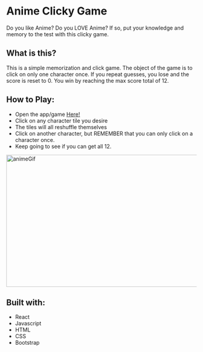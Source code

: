 # Anime Clicky Game
Do you like Anime? Do you LOVE Anime?  If so, put your knowledge and memory to the test with this clicky game.

## What is this?

This is a simple memorization and click game. The object of the game is to click on only one character once.  If you repeat guesses, you lose and the score is reset to 0.  You win by reaching the max score total of 12.

## How to Play:
- Open the app/game <a href="https://shrouded-escarpment-04484.herokuapp.com/" target="_blank">Here!</a>
- Click on any character tile you desire
- The tiles will all reshuffle themselves
- Click on another character, but REMEMBER that you can only click on a character once.
- Keep going to see if you can get all 12.

<img src="public/images/animeClicky.gif" alt="animeGif" height="350" width="900">

## Built with:
- React
- Javascript
- HTML
- CSS
- Bootstrap
